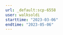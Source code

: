 ```yaml
---
url: _default:scp-6558
user: walksoldi
starttime: "2023-03-06"
endtime: "2023-05-06"
---
```

<reserve />